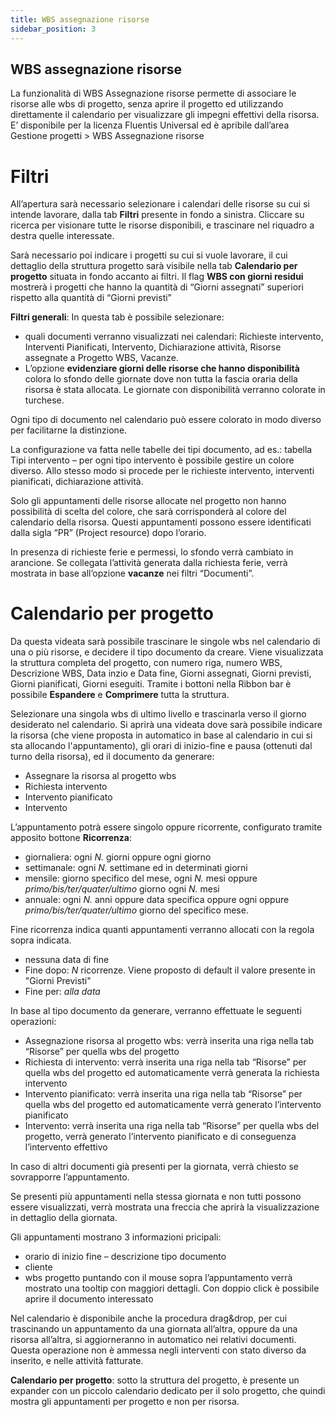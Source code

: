 ```yaml
---
title: WBS assegnazione risorse
sidebar_position: 3
---
```

## WBS assegnazione risorse
La funzionalità di WBS Assegnazione risorse permette di associare le risorse alle wbs di progetto, senza aprire il progetto ed utilizzando direttamente il calendario per visualizzare gli impegni effettivi della risorsa. 
E’ disponibile per la licenza Fluentis Universal ed è apribile dall’area Gestione progetti > WBS Assegnazione risorse

# Filtri
All’apertura sarà necessario selezionare i calendari delle risorse su cui si intende lavorare, dalla tab **Filtri** presente in fondo a sinistra. 
Cliccare su ricerca per visionare tutte le risorse disponibili, e trascinare nel riquadro a destra quelle interessate. 

Sarà necessario poi indicare i progetti su cui si vuole lavorare, il cui dettaglio della struttura progetto sarà visibile nella tab **Calendario per progetto** situata in fondo accanto ai filtri. 
Il flag **WBS con giorni residui** mostrerà i progetti che hanno la quantità di “Giorni assegnati” superiori rispetto alla quantità di “Giorni previsti”

**Filtri generali**: 
In questa tab è possibile selezionare:
- quali documenti verranno visualizzati nei calendari: Richieste intervento, Interventi Pianificati, Intervento, Dichiarazione attività, Risorse assegnate a Progetto WBS, Vacanze. 
- L’opzione **evidenziare giorni delle risorse che hanno disponibilità** colora lo sfondo delle giornate dove non tutta la fascia oraria della risorsa è stata allocata. 
Le giornate con disponibilità verranno colorate in turchese. 
 
Ogni tipo di documento nel calendario può essere colorato in modo diverso per facilitarne la distinzione. 

La configurazione va fatta nelle tabelle dei tipi documento, ad es.: 
tabella Tipi intervento – per ogni tipo intervento è possibile gestire un colore diverso.
Allo stesso modo si procede per le richieste intervento, interventi pianificati, dichiarazione attività.

Solo gli appuntamenti delle risorse allocate nel progetto non hanno possibilità di scelta del colore, che sarà corrisponderà al colore del calendario della risorsa. Questi appuntamenti possono essere identificati dalla sigla “PR” (Project resource) dopo l’orario.

In presenza di richieste ferie e permessi, lo sfondo verrà cambiato in arancione. Se collegata l’attività generata dalla richiesta ferie, verrà mostrata in base all’opzione **vacanze** nei filtri “Documenti”. 

# Calendario per progetto
Da questa videata sarà possibile trascinare le singole wbs nel calendario di una o più risorse, e decidere il tipo documento da creare.
Viene visualizzata la struttura completa del progetto, con numero riga, numero WBS, Descrizione WBS, Data inzio e Data fine, Giorni assegnati, Giorni previsti, Giorni pianificati, Giorni eseguiti. 
Tramite i bottoni nella Ribbon bar è possibile **Espandere** e **Comprimere** tutta la struttura. 

Selezionare una singola wbs di ultimo livello e trascinarla verso il giorno desiderato nel calendario. 
Si aprirà una videata dove sarà possibile indicare la risorsa (che viene proposta in automatico in base al calendario in cui si sta allocando l'appuntamento), gli orari di inizio-fine e pausa (ottenuti dal turno della risorsa), ed il documento da generare:
- Assegnare la risorsa al progetto wbs
- Richiesta intervento
- Intervento pianificato
- Intervento


L’appuntamento potrà essere singolo oppure ricorrente, configurato tramite apposito bottone **Ricorrenza**:
- giornaliera: ogni *N.* giorni oppure ogni giorno
- settimanale: ogni *N.* settimane ed in determinati giorni
- mensile: giorno specifico del mese, ogni *N.* mesi oppure *primo/bis/ter/quater/ultimo* giorno ogni *N.* mesi
- annuale: ogni *N.* anni oppure data specifica oppure ogni oppure *primo/bis/ter/quater/ultimo* giorno del specifico mese.

Fine ricorrenza indica quanti appuntamenti verranno allocati con la regola sopra indicata. 
- nessuna data di fine
- Fine dopo: *N* ricorrenze. Viene proposto di default il valore presente in "Giorni Previsti"
- Fine per: *alla data*


In base al tipo documento da generare, verranno effettuate le seguenti operazioni: 
-	Assegnazione risorsa al progetto wbs: verrà inserita una riga nella tab “Risorse” per quella wbs del progetto
-	Richiesta di intervento: verrà inserita una riga nella tab “Risorse” per quella wbs del progetto ed automaticamente verrà generata la richiesta intervento
-	Intervento pianificato: verrà inserita una riga nella tab “Risorse” per quella wbs del progetto ed automaticamente verrà generato l’intervento pianificato
-	Intervento: verrà inserita una riga nella tab “Risorse” per quella wbs del progetto, verrà generato l’intervento pianificato e di conseguenza l’intervento effettivo

In caso di altri documenti già presenti per la giornata, verrà chiesto se sovrapporre l’appuntamento. 

Se presenti più appuntamenti nella stessa giornata e non tutti possono essere visualizzati, verrà mostrata una freccia che aprirà la visualizzazione in dettaglio della giornata.
 
 
Gli appuntamenti mostrano 3 informazioni pricipali: 
-	orario di inizio fine – descrizione tipo documento 
-	cliente
-	wbs progetto
puntando con il mouse sopra l’appuntamento verrà mostrato una tooltip con maggiori dettagli.
Con doppio click è possibile aprire il documento interessato
 
Nel calendario è disponibile anche la procedura drag&drop, per cui trascinando un appuntamento da una giornata all’altra, oppure da una risorsa all’altra, si aggiorneranno in automatico nei relativi documenti. 
Questa operazione non è ammessa negli interventi con stato diverso da inserito, e nelle attività fatturate. 

**Calendario per progetto**: sotto la struttura del progetto, è presente un expander con un piccolo calendario dedicato per il solo progetto, che quindi mostra gli appuntamenti per progetto e non per risorsa. 